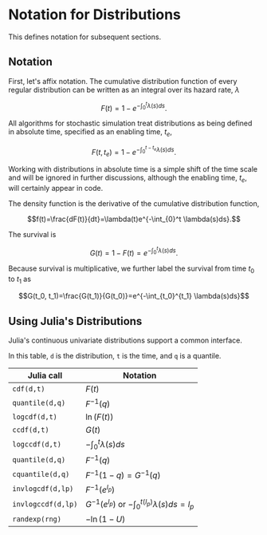# Notation for Distributions

This defines notation for subsequent sections.

## Notation

First, let's affix notation. The cumulative distribution function of
every regular distribution can be written as an integral over its hazard
rate, $\lambda$

$$F(t)=1-e^{-\int_{0}^t \lambda(s)ds}.$$

All algorithms for stochastic simulation treat distributions as being
defined in absolute time, specified as an enabling time, $t_e$,

$$F(t, t_e)=1-e^{-\int_{0}^{t-t_e} \lambda(s)ds}.$$

Working with distributions in absolute time is a simple shift of the
time scale and will be ignored in further discussions, although the
enabling time, $t_e$, will certainly appear in code.

The density function is the derivative of the cumulative distribution
function,

$$f(t)=\frac{dF(t)}{dt}=\lambda(t)e^{-\int_{0}^t \lambda(s)ds}.$$

The survival is

$$G(t)=1-F(t)=e^{-\int_{0}^t \lambda(s)ds}.$$

Because survival is multiplicative, we further label the survival from
time $t_0$ to $t_1$ as

$$G(t_0, t_1)=\frac{G(t_1)}{G(t_0)}=e^{-\int_{t_0}^{t_1} \lambda(s)ds}$$

## Using Julia's Distributions

Julia's continuous univariate distributions support a common interface.

In this table, `d` is the distribution, `t` is the time, and `q` is a quantile.

|  Julia call          | Notation                           |
|  ------------------- | ---------------------------------- |
|  `cdf(d,t)`          | $F(t)$                             |
|  `quantile(d,q)`     | $F^{-1}(q)$                        |
|  `logcdf(d,t)`       | $\ln(F(t))$                        |
|  `ccdf(d,t)`         | $G(t)$                             |
|  `logccdf(d,t)`      | $-\int_0^t \lambda(s)ds$           |
|  `quantile(d,q)`     | $F^{-1}(q)$                        |
|  `cquantile(d,q)`    | $F^{-1}(1-q)=G^{-1}(q)$            |
|  `invlogcdf(d,lp)`   | $F^{-1}(e^{l_p})$                  |
|  `invlogccdf(d,lp)`  | $G^{-1}(e^{l_p})$ or $-\int_0^{t(l_p)}\lambda(s)ds=l_p$ |
|  `randexp(rng)`      | $-\ln(1-U)$                        |
